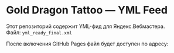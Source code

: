 # Gold Dragon Tattoo — YML Feed

Этот репозиторий содержит YML-фид для Яндекс.Вебмастера.  
Файл: `yml_ready_final.xml`  

После включения GitHub Pages файл будет доступен по адресу:

